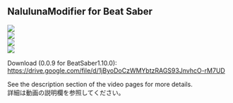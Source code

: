 ## NalulunaModifier for Beat Saber

[![](https://img.youtube.com/vi/hWmCNc5rLEI/0.jpg)](https://www.youtube.com/watch?v=hWmCNc5rLEI)  
[![](https://img.youtube.com/vi/JCZbdFYst5E/0.jpg)](https://www.youtube.com/watch?v=JCZbdFYst5E)  
[![](https://img.youtube.com/vi/7DqtCf-v2lA/0.jpg)](https://www.youtube.com/watch?v=7DqtCf-v2lA)  
[![](https://img.youtube.com/vi/QtLNweiiQPU/0.jpg)](https://www.youtube.com/watch?v=QtLNweiiQPU)
  
Download (0.0.9 for BeatSaber1.10.0): https://drive.google.com/file/d/1jByoDoCzWMYbtzRAGS93JnvhcO-rM7UD

See the description section of the video pages for more details.  
詳細は動画の説明欄を参照してください。
